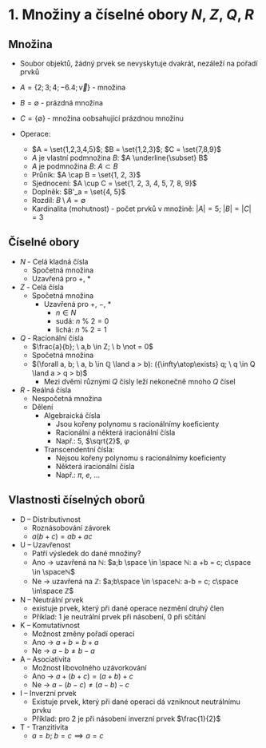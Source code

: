 # 1. Množiny a číselné obory $N$, $Z$, $Q$, $R$

## Množina

- Soubor objektů, žádný prvek se nevyskytuje dvakrát, nezáleží na pořadí prvků

- $A = \{2; 3; 4; -6.4; \vec{v}\}$ - množina
- $B = \emptyset$ - prázdná množina
- $C = \{\emptyset\}$ - množina oobsahující prázdnou množinu

- Operace:
  - $A = \set{1,2,3,4,5}$; $B = \set{1,2,3}$; $C = \set{7,8,9}$
  - $A$ je vlastní podmnožina $B$: $A \underline{\subset} B$
  - $A$ je podmnožina $B$: $A \subset B$
  - Průnik: $A \cap B = \set{1, 2, 3}$
  - Sjednocení: $A \cup C = \set{1, 2, 3, 4, 5, 7, 8, 9}$
  - Doplněk: $B'_a = \set{4, 5}$
  - Rozdíl: $B \setminus A = \emptyset$
  - Kardinalita (mohutnost) - počet prvků v množině: $|A| = 5$; $|B| = |C| =3$

## Číselné obory

- $N$ - Celá kladná čísla
  - Spočetná množina
  - Uzavřená pro $+$, $*$
- $Z$ - Celá čísla
  - Spočetná množina
    - Uzavřená pro $+$, $-$, $*$
      - $n \in N$
      - sudá: $n \ \%  \ 2= 0$
      - lichá: $n \ \% \ 2 = 1$
- $Q$ - Racionální čísla
  - $\frac{a}{b}; \ a,b \in Z; \ b \not = 0$
  - Spočetná množina
  - $(\forall a, b; \ a, b \in ℚ \land  a > b): ({\infty\atop\exists} q; \ q \in Q \land a > q > b)$
    - Mezi dvěmi různými $Q$ čísly leží nekonečně mnoho $Q$ čísel
- $R$ - Reálná čísla
  - Nespočetná množina
  - Dělení
    - Algebraická čísla
      - Jsou kořeny polynomu s racionálnímy koeficienty
      - Racionální a některá iracionální čísla
      - Např.: $5$, $\sqrt{2}$, $\varphi$
    - Transcendentní čísla:
      - Nejsou kořeny polynomu s racionálnímy koeficienty
      - Některá iracionální čísla
      - Např.: $\pi$, $e$, ...

## Vlastnosti číselných oborů

- D – Distributivnost
  - Roznásobování závorek
  - $a(b +c) = ab +ac$
- U – Uzavřenost
  - Patří výsledek do dané množiny?
  - Ano → uzavřená na ℕ: $a;b \space \in \space ℕ: a +b = c; c\space \in \spaceℕ$
  - Ne → uzavřená na ℤ: $a;b\space \in \spaceℕ: a-b = c; c\space \in\space ℤ$
- N – Neutrální prvek
  - existuje prvek, který při dané operace nezmění druhý člen
  - Příklad: 1 je neutrální prvek při násobení, 0 při sčítání
- K – Komutativnost
  - Možnost změny pořadí operací
  - Ano → $a+b = b+a$
  - Ne → $a-b ≠b-a$
- A – Asociativita
  - Možnost libovolného uzávorkování
  - Ano → $a+(b+c)=(a+b)+c$
  - Ne → $a-(b-c)≠(a-b)-c$
- I – Inverzní prvek
  - Existuje prvek, který při dané operaci dá vzniknout neutrálnímu prvku
  - Příklad: pro 2 je při násobení inverzní prvek $\frac{1}{2}$
- T - Tranzitivita
  - $a = b; \ b = c \implies a = c$
